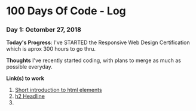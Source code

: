 # 100 Days Of Code - Log



### Day 1: Octomber 27, 2018

**Today's Progress**: I've STARTED the Responsive Web Design Certification which is aprox 300 hours to go thru.

**Thoughts** I've recently started coding, with plans to merge as much as possible everyday. 

**Link(s) to work**
1. [Short introduction to html elements](https://learn.freecodecamp.org/responsive-web-design/basic-html-and-html5/say-hello-to-html-elements/)
2. [h2 Headline](https://learn.freecodecamp.org/responsive-web-design/basic-html-and-html5/headline-with-the-h2-element)
3. 
